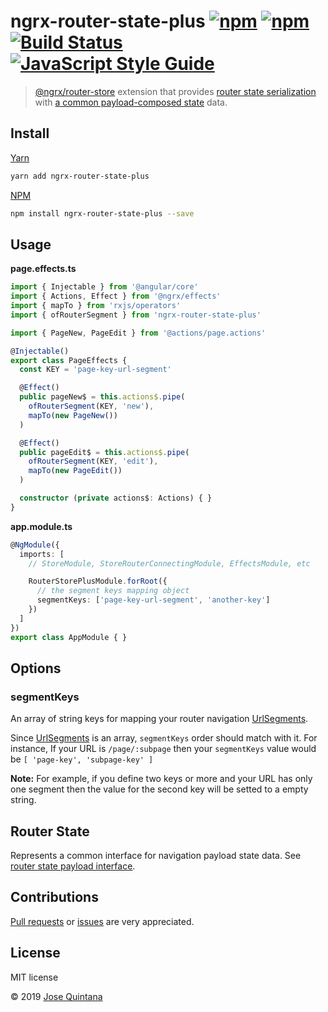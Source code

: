 # ngrx-router-state-plus [![npm](https://img.shields.io/npm/v/ngrx-router-state-plus.svg)](https://www.npmjs.com/package/ngrx-router-state-plus) [![npm](https://img.shields.io/npm/dt/ngrx-router-state-plus.svg)](https://www.npmjs.com/package/ngrx-router-state-plus) [![Build Status](https://travis-ci.org/joseluisq/ngrx-router-state-plus.svg?branch=master)](https://travis-ci.org/joseluisq/ngrx-router-state-plus) [![JavaScript Style Guide](https://img.shields.io/badge/code%20style-standard-brightgreen.svg)](http://standardjs.com/)

> [@ngrx/router-store](https://github.com/ngrx/platform/tree/master/modules/router-store) extension that provides [router state serialization](https://ngrx.io/guide/router-store/configuration#custom-router-state-serializer) with [a common payload-composed state](./src/router-state.ts) data.

## Install

[Yarn](https://github.com/yarnpkg/)

```sh
yarn add ngrx-router-state-plus
```

[NPM](https://www.npmjs.com/)

```sh
npm install ngrx-router-state-plus --save
```

## Usage

__page.effects.ts__

```ts
import { Injectable } from '@angular/core'
import { Actions, Effect } from '@ngrx/effects'
import { mapTo } from 'rxjs/operators'
import { ofRouterSegment } from 'ngrx-router-state-plus'

import { PageNew, PageEdit } from '@actions/page.actions'

@Injectable()
export class PageEffects {
  const KEY = 'page-key-url-segment'

  @Effect()
  public pageNew$ = this.actions$.pipe(
    ofRouterSegment(KEY, 'new'),
    mapTo(new PageNew())
  )

  @Effect()
  public pageEdit$ = this.actions$.pipe(
    ofRouterSegment(KEY, 'edit'),
    mapTo(new PageEdit())
  )

  constructor (private actions$: Actions) { }
}
```

__app.module.ts__

```ts
@NgModule({
  imports: [
    // StoreModule, StoreRouterConnectingModule, EffectsModule, etc

    RouterStorePlusModule.forRoot({
      // the segment keys mapping object
      segmentKeys: ['page-key-url-segment', 'another-key']
    })
  ]
})
export class AppModule { }
```

## Options

### segmentKeys

An array of string keys for mapping your router navigation [UrlSegments](https://angular.io/api/router/UrlSegment).

Since [UrlSegments](https://angular.io/api/router/UrlSegment) is an array, `segmentKeys` order should match with it. For instance, If your URL is `/page/:subpage` then your `segmentKeys` value would be `[ 'page-key', 'subpage-key' ]`

__Note:__ For example, if you define two keys or more and your URL has only one segment then the value for the second key will be setted to a empty string.

## Router State

Represents a common interface for navigation payload state data. See [router state payload interface](./src/router-state.ts).

## Contributions

[Pull requests](https://github.com/joseluisq/slendr/pulls) or [issues](https://github.com/joseluisq/slendr/issues) are very appreciated.

## License
MIT license

© 2019 [Jose Quintana](http://git.io/joseluisq)
